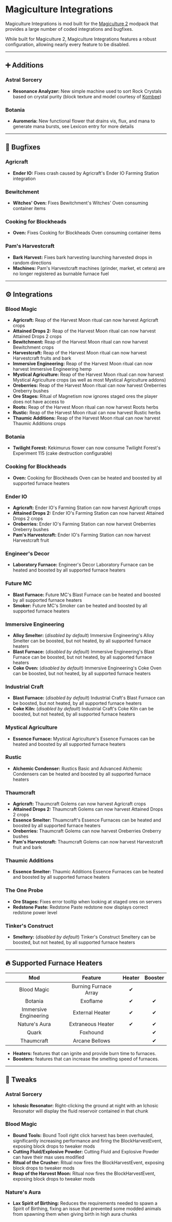 # Magiculture Integrations

Magiculture Integrations is mod built for the [Magiculture 2](https://www.curseforge.com/minecraft/modpacks/magiculture-2) modpack that provides a large number of coded integrations and bugfixes.

While built for Magiculture 2, Magiculture Integrations features a robust configuration, allowing nearly every feature to be disabled.

---

## **➕ Additions**
### **Astral Sorcery**
- **Resonance Analyzer:** New simple machine used to sort Rock Crystals based on crystal purity (block texture and model courtesy of [Kombee](https://www.curseforge.com/members/kombee))
### **Botania**
- **Auromeria:** New functional flower that drains vis, flux, and mana to generate mana bursts, see Lexicon entry for more details

---

## **🐞 Bugfixes**
### **Agricraft**
- **Ender IO:**  Fixes crash caused by Agricraft's Ender IO Farming Station integration
### **Bewitchment**
- **Witches' Oven:** Fixes Bewitchment's Witches' Oven consuming container items
### **Cooking for Blockheads**
- **Oven:** Fixes Cooking for Blockheads Oven consuming container items
### **Pam's Harvestcraft**
- **Bark Harvest:** Fixes bark harvesting launching harvested drops in random directions
- **Machines:** Pam's Harvestcraft machines (grinder, market, et cetera) are no longer registered as burnable furnace fuel

---

## **⚙ Integrations**
### **Blood Magic**
- **Agricraft:** Reap of the Harvest Moon ritual can now harvest Agricraft crops
- **Attained Drops 2:** Reap of the Harvest Moon ritual can now harvest Attained Drops 2 crops
- **Bewitchment:** Reap of the Harvest Moon ritual can now harvest Bewitchment crops
- **Harvestcraft:** Reap of the Harvest Moon ritual can now harvest Harvestcraft fruits and bark
- **Immersive Engineering:** Reap of the Harvest Moon ritual can now harvest Immersive Engineering hemp
- **Mystical Agriculture:** Reap of the Harvest Moon ritual can now harvest Mystical Agriculture crops (as well as most Mystical Agriculture addons)
- **Oreberries:** Reap of the Harvest Moon ritual can now harvest Oreberries Oreberry bushes
- **Ore Stages:** Ritual of Magnetism now ignores staged ores the player does not have access to
- **Roots:** Reap of the Harvest Moon ritual can now harvest Roots herbs
- **Rustic:** Reap of the Harvest Moon ritual can now harvest Rustic herbs
- **Thaumic Additions:** Reap of the Harvest Moon ritual can now harvest Thaumic Additions crops
### **Botania**
- **Twilight Forest:** Kekimurus flower can now consume Twilight Forest's Experiment 115 (cake destruction configurable)
### **Cooking for Blockheads**
- **Oven:** Cooking for Blockheads Oven can be heated and boosted by all supported furnace heaters
### **Ender IO**
- **Agricraft:** Ender IO's Farming Station can now harvest Agricraft crops
- **Attained Drops 2:** Ender IO's Farming Station can now harvest Attained Drops 2 crops
- **Oreberries:** Ender IO's Farming Station can now harvest Oreberries Oreberry bushes
- **Pam's Harvestcraft:** Ender IO's Farming Station can now harvest Harvestcraft fruit
### **Engineer's Decor**
- **Laboratory Furnace:** Engineer's Decor Laboratory Furnace can be heated and boosted by all supported furnace heaters
### **Future MC**
- **Blast Furnace:** Future MC's Blast Furnace can be heated and boosted by all supported furnace heaters
- **Smoker:** Future MC's Smoker can be heated and boosted by all supported furnace heaters
### **Immersive Engineering**
- **Alloy Smelter:** (*disabled by default*) Immersive Engineering's Alloy Smelter can be boosted, but not heated, by all supported furnace heaters
- **Blast Furnace:** (*disabled by default*) Immersive Engineering's Blast Furnace can be boosted, but not heated, by all supported furnace heaters
- **Coke Oven:** (*disabled by default*) Immersive Engineering's Coke Oven can be boosted, but not heated, by all supported furnace heaters
### **Industrial Craft**
- **Blast Furnace:** (*disabled by default*) Industrial Craft's Blast Furnace can be boosted, but not heated, by all supported furnace heaters
- **Coke Kiln:** (*disabled by default*) Industrial Craft's Coke Kiln can be boosted, but not heated, by all supported furnace heaters
### **Mystical Agriculture**
- **Essence Furnace:** Mystical Agriculture's Essence Furnaces can be heated and boosted by all supported furnace heaters
### **Rustic**
- **Alchemic Condenser:** Rustics Basic and Advanced Alchemic Condensers can be heated and boosted by all supported furnace heaters
### **Thaumcraft**
- **Agricraft:** Thaumcraft Golems can now harvest Agricraft crops
- **Attained Drops 2:** Thaumcraft Golems can now harvest Attained Drops 2 crops
- **Essence Smelter:** Thuamcraft's Essence Furnaces can be heated and boosted by all supported furnace heaters
- **Oreberries:** Thaumcraft Golems can now harvest Oreberries Oreberry bushes
- **Pam's Harvestcraft:** Thaumcraft Golems can now harvest Harvestcraft fruit and bark
### **Thaumic Additions**
- **Essence Smelter:** Thaumic Additions Essence Furnaces can be heated and boosted by all supported furnace heaters
### **The One Probe**
- **Ore Stages:** Fixes error tooltip when looking at staged ores on servers
- **Redstone Paste:** Redstone Paste redstone now displays correct redstone power level
### **Tinker's Construct**
- **Smeltery:** (*disabled by default*) Tinker's Construct Smeltery can be boosted, but not heated, by all supported furnace heaters

---

## **🔥 Supported Furnace Heaters**

<div style="text-align: center;">

|          Mod          |        Feature        | Heater | Booster |
|:---------------------:|:---------------------:|:------:|:-------:|
|      Blood Magic      | Burning Furnace Array |   ✔    |         |
|        Botania        |       Exoflame        |   ✔    |    ✔    |
| Immersive Engineering |    External Heater    |   ✔    |    ✔    |
|     Nature's Aura     |   Extraneous Heater   |   ✔    |    ✔    |
|         Quark         |       Foxhound        |        |    ✔    |
|      Thaumcraft       |    Arcane Bellows     |        |    ✔    |

</div>

- **Heaters:** features that can ignite and provide burn time to furnaces.
- **Boosters:** features that can increase the smelting speed of furnaces.

---

## **🔧 Tweaks**
### **Astral Sorcery**
- **Ichosic Resonator:** Right-clicking the ground at night with an Ichosic Resonator will display the fluid reservoir contained in that chunk
### **Blood Magic**
- **Bound Tools:** Bound Tooll right click harvest has been overhauled, significantly increasing performance and firing the BlockHarvestEvent, exposing block drops to tweaker mods
- **Cutting Fluid/Explosive Powder:** Cutting Fluid and Explosive Powder can have their max uses modified
- **Ritual of the Crusher:** Ritual now fires the BlockHarvestEvent, exposing block drops to tweaker mods
- **Reap of the Harvest Moon:** Ritual now fires the BlockHarvestEvent, exposing block drops to tweaker mods
### **Nature's Aura**
- **Lax Spirit of Birthing:** Reduces the requirements needed to spawn a Spirit of Birthing, fixing an issue that prevented some modded animals from spawning them when giving birth in high aura chunks
